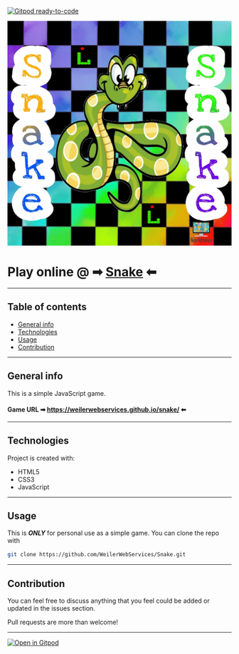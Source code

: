 [![Gitpod ready-to-code](https://img.shields.io/badge/Gitpod-ready--to--code-blue?logo=gitpod)](https://gitpod.io/#https://github.com/WeilerWebServices/Snake)

![Snake Logo](Images/Snake.jpg)

# Play online @ ➡ [Snake](https://weilerwebservices.github.io/Snake)  ⬅

---

## Table of contents

* [General info](#general-info)
* [Technologies](#technologies)
* [Usage](#usage)
* [Contribution](#contribution)

---

## General info

This is a simple JavaScript game.

#### Game URL ➡ https://weilerwebservices.github.io/snake/ ⬅ 

---

## Technologies

Project is created with:
* HTML5
* CSS3
* JavaScript

---

## Usage

This is ***ONLY*** for personal use as a simple game. You can clone the repo with

```bash
git clone https://github.com/WeilerWebServices/Snake.git
```

---

## Contribution

You can feel free to discuss anything that you feel could be added or updated in the issues section.

Pull requests are more than welcome!

---

[![Open in Gitpod](https://gitpod.io/button/open-in-gitpod.svg)](https://gitpod.io/#https://github.com/WeilerWebServices/Snake)
